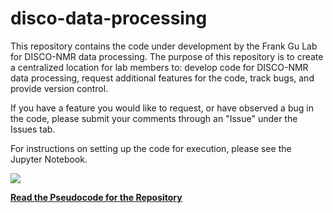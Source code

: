 # disco-data-processing
This repository contains the code under development by the Frank Gu Lab for DISCO-NMR data processing.
The purpose of this repository is to create a centralized location for lab members to: develop code for DISCO-NMR data processing, request additional features for the code, track bugs, and provide version control.

If you have a feature you would like to request, or have observed a bug in the code, please submit your comments through an "Issue" under the Issues tab.  

For instructions on setting up the code for execution, please see the Jupyter Notebook.

<a>![](https://media.tenor.com/images/dedb6f501250b912f125112d6a04a26e/tenor.gif)</a>

<b>[Read the Pseudocode for the Repository](https://utoronto.sharepoint.com/:b:/r/sites/fase-che-fgl-nano/DISCOML/Shared%20Documents/Filesharing/disco-data-processing-pseudocode.pdf?csf=1&web=1&e=Ye55Bj)</b>
